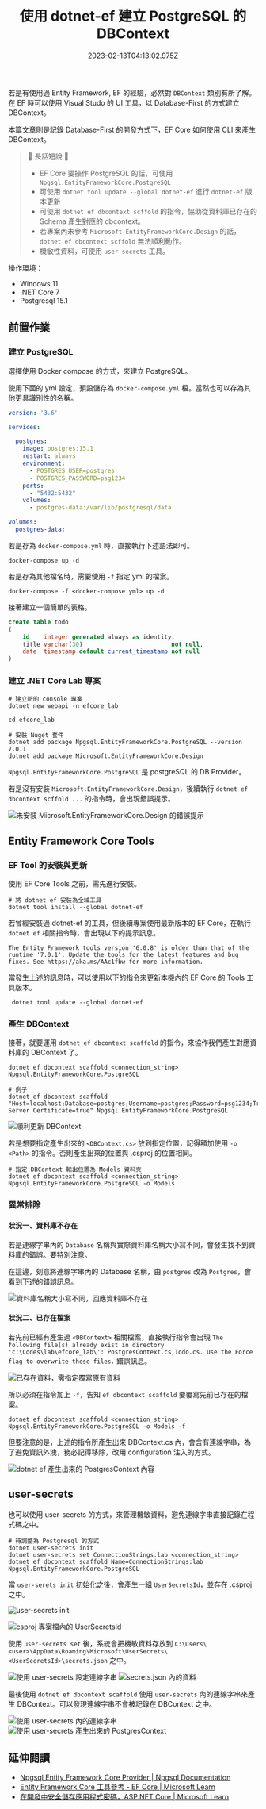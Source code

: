 ﻿---
title: 使用 dotnet-ef 建立 PostgreSQL 的 DBContext
description: 當 .NET Core 要使用 EF Core 去存取 PostgreSQL 時，可以先使用 dotnet-ef 的工具，協助產生對應 PostgreSQL
  schema 的 DBContext
date: 2023-02-13T04:13:02.975Z
lastmod: 2023-03-02T02:49:47.963Z
categories:
  - 軟體開發
tags:
  - EF Core
  - Postgresql
keywords:
  - EF Core
  - Postgresql
  - user-secrets
draft: false
slug: dotnet-ef-postgresql-dbcontext
---

若是有使用過 Entity Framework, EF 的經驗，必然對 `DBContext` 類別有所了解。在 EF 時可以使用 Visual Studo 的 UI 工具，以 Database-First 的方式建立 DBContext。

本篇文章則是記錄 Database-First 的開發方式下，EF Core 如何使用 CLI 來產生 DBContext。

> 🔖 長話短說 🔖
>
> - EF Core 要操作 PostgreSQL 的話，可使用 `Npgsql.EntityFrameworkCore.PostgreSQL`
> - 可使用 `dotnet tool update --global dotnet-ef` 進行 `dotnet-ef` 版本更新
> - 可使用 `dotnet ef dbcontext scffold` 的指令，協助從資料庫已存在的 Schema 產生對應的 dbcontext。
> - 若專案內未參考 `Microsoft.EntityFrameworkCore.Design` 的話，`dotnet ef dbcontext scffold` 無法順利動作。
> - 機敏性資料，可使用 `user-secrets` 工具。

<!--more-->

操作環境：

- Windows 11
- .NET Core 7
- Postgresql 15.1

## 前置作業

### 建立 PostgreSQL

選擇使用 Docker compose 的方式，來建立 PostgreSQL。

使用下面的 yml 設定，預設儲存為 `docker-compose.yml` 檔。當然也可以存為其他更具識別性的名稱。

```yml
version: '3.6'

services:

  postgres:
    image: postgres:15.1
    restart: always
    environment:
      - POSTGRES_USER=postgres
      - POSTGRES_PASSWORD=psg1234
    ports:
      - "5432:5432"
    volumes:
      - postgres-data:/var/lib/postgresql/data

volumes:
  postgres-data:
```

若是存為 `docker-compose.yml` 時，直接執行下述語法即可。

```shell
docker-compose up -d
```

若是存為其他檔名時，需要使用 `-f` 指定 yml 的檔案。

```shell
docker-compose -f <docker-compose.yml> up -d
```

接著建立一個簡單的表格。

```sql
create table todo
(
    id    integer generated always as identity,
    title varchar(30)                         not null,
    date  timestamp default current_timestamp not null
)
```

### 建立 .NET Core Lab 專案

```shell
# 建立新的 console 專案
dotnet new webapi -n efcore_lab

cd efcore_lab

# 安裝 Nuget 套件
dotnet add package Npgsql.EntityFrameworkCore.PostgreSQL --version 7.0.1
dotnet add package Microsoft.EntityFrameworkCore.Design
```

`Npgsql.EntityFrameworkCore.PostgreSQL` 是 postgreSQL 的 DB Provider。

若是沒有安裝 `Microsoft.EntityFrameworkCore.Design`，後續執行 `dotnet ef dbcontext scffold ...` 的指令時，會出現錯誤提示。

![未安裝 Microsoft.EntityFrameworkCore.Design 的錯誤提示](../../images/efcore-postgresql/uninstall-efcore-design-result.png)

## Entity Framework Core Tools

### EF Tool 的安裝與更新

使用 EF Core Tools 之前，需先進行安裝。

```shell
# 將 dotnet ef 安裝為全域工具
dotnet tool install --global dotnet-ef
```

若曾經安裝過 dotnet-ef 的工具，但後續專案使用最新版本的 EF Core，在執行 `dotnet ef` 相關指令時，會出現以下的提示訊息。

`The Entity Framework tools version '6.0.8' is older than that of the runtime '7.0.1'. Update the tools for the latest features and bug fixes. See https://aka.ms/AAc1fbw for more information.`

當發生上述的訊息時，可以使用以下的指令來更新本機內的 EF Core 的 Tools 工具版本。

```shell
 dotnet tool update --global dotnet-ef
```

### 產生 DBContext

接著，就要運用 `dotnet ef dbcontext scaffold` 的指令，來協作我們產生對應資料庫的 DBContext 了。

```shell
dotnet ef dbcontext scaffold <connection_string> Npgsql.EntityFrameworkCore.PostgreSQL

# 例子
dotnet ef dbcontext scaffold "Host=localhost;Database=postgres;Username=postgres;Password=psg1234;Trust Server Certificate=true" Npgsql.EntityFrameworkCore.PostgreSQL
```

![順利更新 DBContext](../../images/efcore-postgresql/success-dbcontext-scaffold.png)

若是想要指定產生出來的 `<DBContext.cs>` 放到指定位置，記得額加使用 `-o <Path>` 的指令。否則產生出來的位置與 .csproj 的位置相同。

```shell
# 指定 DBContext 輸出位置為 Models 資料夾
dotnet ef dbcontext scaffold <connection_string> Npgsql.EntityFrameworkCore.PostgreSQL -o Models
```

### 異常排除

#### 狀況一、資料庫不存在 

若是連線字串內的 `Database` 名稱與實際資料庫名稱大小寫不同，會發生找不到資料庫的錯誤。要特別注意。

在這邊，刻意將連線字串內的 Database 名稱，由 `postgres` 改為 `Postgres`，會看到下述的錯誤訊息。

![資料庫名稱大小寫不同，回應資料庫不存在](../../images/efcore-postgresql/failed-dbcontext-scffold-dbname-differice.png)

#### 狀況二、已存在檔案

若先前已經有產生過 `<DBContext>` 相關檔案，直接執行指令會出現 `The following file(s) already exist in directory 'c:\Codes\lab\efcore_lab\': PostgresContext.cs,Todo.cs. Use the Force flag to overwrite these files.` 錯誤訊息。

![已存在資料，需指定覆寫原有資料](../../images/efcore-postgresql/failed-overwrite.png)

所以必須在指令加上 `-f`，告知 `ef dbcontext scaffold` 要覆寫先前已存在的檔案。

```shell
dotnet ef dbcontext scaffold <connection_string> Npgsql.EntityFrameworkCore.PostgreSQL -o Models -f
```

但要注意的是，上述的指令所產生出來 DBContext.cs 內，會含有連線字串，為了避免資訊外洩，務必記得移除，改用 configuration 注入的方式。

![dotnet ef 產生出來的 PostgresContext 內容](../../images/efcore-postgresql/postgres-dbcontext.png)

## user-secrets

也可以使用 user-secrets 的方式，來管理機敏資料，避免連線字串直接記錄在程式碼之中。

```shell
# 待調整為 Postgresql 的方式
dotnet user-secrets init
dotnet user-secrets set ConnectionStrings:lab <connection_string>
dotnet ef dbcontext scaffold Name=ConnectionStrings:lab Npgsql.EntityFrameworkCore.PostgreSQL
```

當 `user-serets init` 初始化之後，會產生一組 `UserSecretsId`，並存在 .csproj 之中。

![user-secrets init](../../images/efcore-postgresql/user-secrets-init.png)

![csproj 專案檔內的 UserSecretsId](../../images/efcore-postgresql/csproj-content.png)

使用 `user-secrets set` 後，系統會把機敏資料存放到 `C:\Users\<user>\AppData\Roaming\Microsoft\UserSecrets\<UserSecretsId>\secrets.json` 之中。

![使用 user-secrets 設定連線字串](../../images/efcore-postgresql/user-secrets-setting-connectionstring.png)
![secrets.json 內的資料](../../images/efcore-postgresql/secrets-json-content.png)

最後使用 `dotnet ef dbcontext scaffold` 使用 `user-secrets` 內的連線字串來產生 DBContext。可以發現連線字串不會被記錄在 DBContext 之中。

![使用 user-secrets 內的連線字串](../../images/efcore-postgresql/dbcontext-scaffold-user-secrets.png)
![使用 user-secrets 產生出來的 PostgresContext](../../images/efcore-postgresql/postregs-dbcontext-context-user-secrets.png)

## 延伸閱讀

- [Npgsql Entity Framework Core Provider | Npgsql Documentation](https://www.npgsql.org/efcore/)
- [Entity Framework Core 工具參考 - EF Core | Microsoft Learn](https://learn.microsoft.com/zh-tw/ef/core/cli/)
- [在開發中安全儲存應用程式密碼，ASP.NET Core | Microsoft Learn](https://learn.microsoft.com/zh-tw/aspnet/core/security/app-secrets?view=aspnetcore-7.0&tabs=windows#enable-secret-storage)
